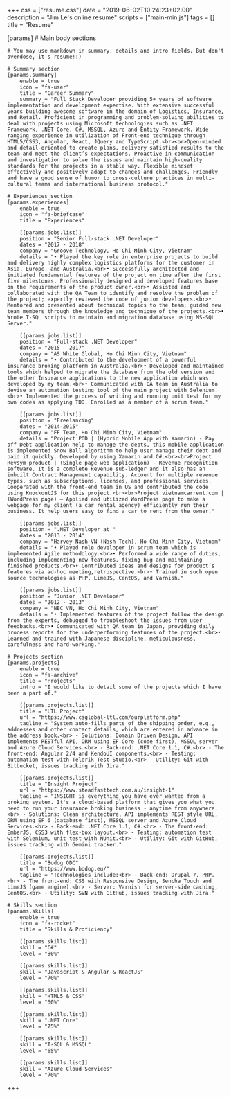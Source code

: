 +++
css = ["resume.css"]
date = "2019-06-02T10:24:23+02:00"
description = "Jim Le's online resume"
scripts = ["main-min.js"]
tags = []
title = "Resume"

[params]
    # Main body sections

    # You may use markdown in summary, details and intro fields. But don't overdose, it's resume!:)

    # Summary section
    [params.summary]
        enable = true
        icon = "fa-user"
        title = "Career Summary"
        summary = "Full Stack Developer providing 5+ years of software implementation and development expertise. With extensive successful years building awesome software in the domain of Logistics, Insurance, and Retail. Proficient in programming and problem-solving abilities to deal with projects using Microsoft technologies such as .NET Framework, .NET Core, C#, MSSQL, Azure and Entity Framework. Wide-ranging experience in utilization of Front-end technique through HTML5/CSS3, Angular, React, JQuery and TypeScript.<br><br>Open-minded and detail-oriented to create plans, delivery satisfied results to the team and meet the client’s expectations. Proactive in communication and investigation to solve the issues and maintain high-quality standards for the projects in a stable way. Flexible mindset effectively and positively adapt to changes and challenges. Friendly and have a good sense of humor to cross-culture practices in multi-cultural teams and international business protocol."

    # Experiences section
    [params.experiences]
        enable = true
        icon = "fa-briefcase"
        title = "Experiences"

        [[params.jobs.list]]
        position = "Senior Full-stack .NET Developer"
        dates = "2017 - 2018"
        company = "Groove Technology, Ho Chi Minh City, Vietnam"
        details = "• Played the key role in enterprise projects to build and delivery highly complex logistics platforms for the customer in Asia, Europe, and Australia.<br>• Successfully architected and initiated fundamental features of the project on time after the first five milestones. Professionally designed and developed features base on the requirements of the product owner.<br>• Assisted and collaborated with the QA Team to identify and resolve the problem of the project; expertly reviewed the code of junior developers.<br>• Mentored and presented about technical topics to the team; guided new team members through the knowledge and technique of the projects.<br>• Wrote T-SQL scripts to maintain and migration database using MS-SQL Server."

        [[params.jobs.list]]
        position = "Full-stack .NET Developer"
        dates = "2015 - 2017"
        company = "AS White Global, Ho Chi Minh City, Vietnam"
        details = "• Contributed to the development of a powerful insurance broking platform in Australia.<br>• Developed and maintained tools which helped to migrate the database from the old version and the other Insurance applications to the new application which was developed by my team.<br>• Communicated with QA team in Australia to devise an automation testing tool of the main project with Selenium.<br>• Implemented the process of writing and running unit test for my own codes as applying TDD. Enrolled as a member of a scrum team."

        [[params.jobs.list]]
        position = "Freelancing"
        dates = "2014-2015"
        company = "FF Team, Ho Chi Minh City, Vietnam"
        details = "Project POD | (Hybrid Mobile App with Xamarin) - Pay off Debt application help to manage the debts, this mobile application is implemented Snow Ball algorithm to help user manage their debt and paid it quickly. Developed by using Xamarin and C#.<br><br>Project Revsym product | (Single page web application) - Revenue recognition software. It is a complete Revenue sub-ledger and it also has an inbuilt Contract Management capability. Account for multiple revenue types, such as subscriptions, licenses, and professional services. Cooperated with the front-end team in US and contributed the code using KnockoutJS for this project.<br><br>Project vietnamcarrent.com | (WordPress page) – Applied and utilized WordPress page to make a webpage for my client (a car rental agency) efficiently run their business. It help users easy to find a car to rent from the owner."

        [[params.jobs.list]]
        position = ".NET Developer at "
        dates = "2013 - 2014"
        company = "Harvey Nash VN (Nash Tech), Ho Chi Minh City, Vietnam"
        details = "• Played role developer in scrum team which is implemented Agile methodology.<br>• Performed a wide range of duties, including implementing new features, fixing bug and maintaining finished products.<br>• Contributed ideas and designs for product’s features via ad-hoc meeting,retrospective.<br>• Trained in such open source technologies as PHP, LimeJS, CentOS, and Varnish."

        [[params.jobs.list]]
        position = "Junior .NET Developer"
        dates = "2012 - 2013"
        company = "NEC VN, Ho Chi Minh City, Vietnam"
        details = "• Implemented features of the project follow the design from the experts, debugged to troubleshoot the issues from user feedbacks.<br>• Communicated with QA team in Japan, providing daily process reports for the underperforming features of the project.<br>• Learned and trained with Japanese discipline, meticulousness, carefulness and hard-working."

    # Projects section
    [params.projects]
        enable = true
        icon = "fa-archive"
        title = "Projects"
        intro = "I would like to detail some of the projects which I have been a part of."
        
        [[params.projects.list]]
        title = "LTL Project"
        url = "https://www.csglobal-ltl.com/ourplatform.php"
        tagline = "System auto-fills parts of the shipping order, e.g., addresses and other contact details, which are entered in advance in the address book.<br> - Solutions: Domain Driven Design, API implements RESTful API, ORM using EF Core (code first), MSSQL server and Azure Cloud Services.<br> - Back-end: .NET Core 1.1, C#.<br> - The front-end: Angular 2/4 and KendoUI components.<br> - Testing: automation test with Telerik Test Studio.<br> - Utility: Git with Bitbucket, issues tracking with Jira."

        [[params.projects.list]]
        title = "Insight Project"
        url = "https://www.steadfasttech.com.au/insight-1"
        tagline = "INSIGHT is everything you have ever wanted from a broking system. It's a cloud-based platform that gives you what you need to run your insurance broking business - anytime from anywhere.<br> - Solutions: Clean architecture, API implements REST style URL, ORM using EF 6 (database first), MSSQL server and Azure Cloud Services.<br> - Back-end: .NET Core 1.1, C#.<br> - The front-end: EmberJS, CSS3 with flex-box layout.<br> - Testing: automation test with Selenium, unit test with NUnit.<br> - Utility: Git with GitHub, issues tracking with Gemini tracker."

        [[params.projects.list]]
        title = "Bodog ODC"
        url = "https://www.bodog.eu/"
        tagline = "Technologies include:<br> - Back-end: Drupal 7, PHP.<br> - The front-end: CSS with Responsive Design, Sencha Touch and LimeJS (game engine).<br> - Server: Varnish for server-side caching, CentOS.<br> - Utility: SVN with GitHub, issues tracking with Jira."

    # Skills section
    [params.skills]
        enable = true
        icon = "fa-rocket"
        title = "Skills & Proficiency"

        [[params.skills.list]]
        skill = "C#"
        level = "80%"

        [[params.skills.list]]
        skill = "Javascript & Angular & ReactJS"
        level = "70%"

        [[params.skills.list]]
        skill = "HTML5 & CSS"
        level = "60%"

        [[params.skills.list]]
        skill = ".NET Core"
        level = "75%"

        [[params.skills.list]]
        skill = "T-SQL & MSSQL"
        level = "65%"

        [[params.skills.list]]
        skill = "Azure Cloud Services"
        level = "70%"
+++
